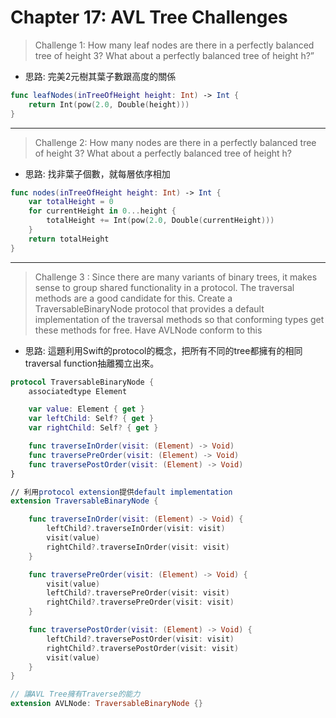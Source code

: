 # Chapter 17: AVL Tree Challenges

> Challenge 1:  How many leaf nodes are there in a perfectly balanced tree of height 3? What about a perfectly balanced tree of height h?”

- 思路: 完美2元樹其葉子數跟高度的關係

```swift
func leafNodes(inTreeOfHeight height: Int) -> Int {
    return Int(pow(2.0, Double(height)))
}
```



------

> Challenge 2: How many nodes are there in a perfectly balanced tree of height 3? What about a perfectly balanced tree of height h?
>

- 思路: 找非葉子個數，就每層依序相加

```swift
func nodes(inTreeOfHeight height: Int) -> Int {
    var totalHeight = 0
    for currentHeight in 0...height {
        totalHeight += Int(pow(2.0, Double(currentHeight)))
    }
    return totalHeight
}
```



------

> Challenge 3 : Since there are many variants of binary trees, it makes sense to group shared functionality in a protocol. The traversal methods are a good candidate for this.
> Create a TraversableBinaryNode protocol that provides a default implementation of the traversal methods so that conforming types get these methods for free. Have AVLNode conform to this

- 思路: 這題利用Swift的protocol的概念，把所有不同的tree都擁有的相同traversal function抽離獨立出來。

```swift
protocol TraversableBinaryNode {
    associatedtype Element

    var value: Element { get }
    var leftChild: Self? { get }
    var rightChild: Self? { get }

    func traverseInOrder(visit: (Element) -> Void)
    func traversePreOrder(visit: (Element) -> Void)
    func traversePostOrder(visit: (Element) -> Void)
}

// 利用protocol extension提供default implementation
extension TraversableBinaryNode {

    func traverseInOrder(visit: (Element) -> Void) {
        leftChild?.traverseInOrder(visit: visit)
        visit(value)
        rightChild?.traverseInOrder(visit: visit)
    }

    func traversePreOrder(visit: (Element) -> Void) {
        visit(value)
        leftChild?.traversePreOrder(visit: visit)
        rightChild?.traversePreOrder(visit: visit)
    }

    func traversePostOrder(visit: (Element) -> Void) {
        leftChild?.traversePostOrder(visit: visit)
        rightChild?.traversePostOrder(visit: visit)
        visit(value)
    }  
}

// 讓AVL Tree擁有Traverse的能力
extension AVLNode: TraversableBinaryNode {}
```

